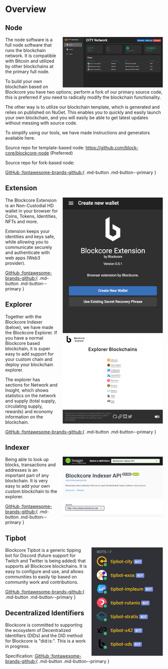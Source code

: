 # Overview

## Node

<a href="/img/blockcore-node.png"><img style="float: right; max-width: 320px; margin-left: 1em;" src="/img/blockcore-node.png"></a>The node software is a full node software that runs the blockchain network. It is compatible with Bitcoin and utilized by other blockchains at the primary full node.

To build your own blockchain based on Blockcore you have two options; perform a fork of our primary source code, this is preferred if you need to radically modify the blockchain functionality.

The other way is to utilize our blockchain template, which is generated and relies on published on NuGet. This enables you to quickly and easily launch your own blockchain, and you will easily be able to get latest updates without messing with source code.

To simplify using our tools, we have made instructions and generators available here.

Source repo for template-based node: https://github.com/block-core/blockcore-node (Preferred)

Source repo for fork-based node: 

[GitHub :fontawesome-brands-github:](https://github.com/block-core/blockcore){ .md-button .md-button--primary }

## Extension

<a href="/img/blockcore-extension.png"><img style="float: right; max-width: 320px; margin-left: 1em;" src="/img/blockcore-extension.png"></a>The Blockcore Extension is an Non-Custodial HD wallet in your browser for Coins, Tokens, Identities, NFTs and more.

Extension keeps your identities and keys safe, while allowing you to communicate securely and authenticate with web apps (Web3 provider).

[GitHub :fontawesome-brands-github:](https://github.com/block-core/blockcore-extension){ .md-button .md-button--primary }

## Explorer

<a href="/img/blockcore-explorer.png"><img style="float: right; max-width: 320px; margin-left: 1em;" src="/img/blockcore-explorer.png"></a>Together with the Blockcore Indexer (below), we have made the Blockcore Explorer. If you have a normal Blockcore based blockchain, it is super easy to add support for your custom chain and deploy your blockchain explorer.

The explorer has sections for Network and Insight, which shows statistics on the network and supply (total supply, circulating supply, rewards) and economy information on the blockchain.

[GitHub :fontawesome-brands-github:](https://github.com/block-core/blockcore-explorer){ .md-button .md-button--primary }

## Indexer

<a href="/img/blockcore-indexer.png"><img style="float: right; max-width: 320px; margin-left: 1em;" src="/img/blockcore-indexer.png"></a>Being able to look up blocks, transactions and addresses is an important part of any blockchain. It is very easy to add your own custom blockchain to the explorer.

[GitHub :fontawesome-brands-github:](https://github.com/block-core/blockcore-indexer){ .md-button .md-button--primary }

## Tipbot

<a href="/img/blockcore-tipbot.png"><img style="float: right; max-width: 320px; margin-left: 1em;" src="/img/blockcore-tipbot.png"></a>Blockcore Tipbot is a generic tipping bot for Discord (future support for Twitch and Twitter is being added) that supports all Blockcore blockchains. It is easy to configure and use, and allows communities to easily tip based on community work and contributions.

[GitHub :fontawesome-brands-github:](https://github.com/block-core/blockcore-tipbot){ .md-button .md-button--primary }

## Decentralized Identifiers

Blockcore is committed to supporting the ecosystem of Decentralized Identifiers (DIDs) and the DID method for Blockcore is "did:is:". This is a work in progress.

Specification: 
[GitHub :fontawesome-brands-github:](https://github.com/block-core/blockcore-did-method){ .md-button .md-button--primary }
